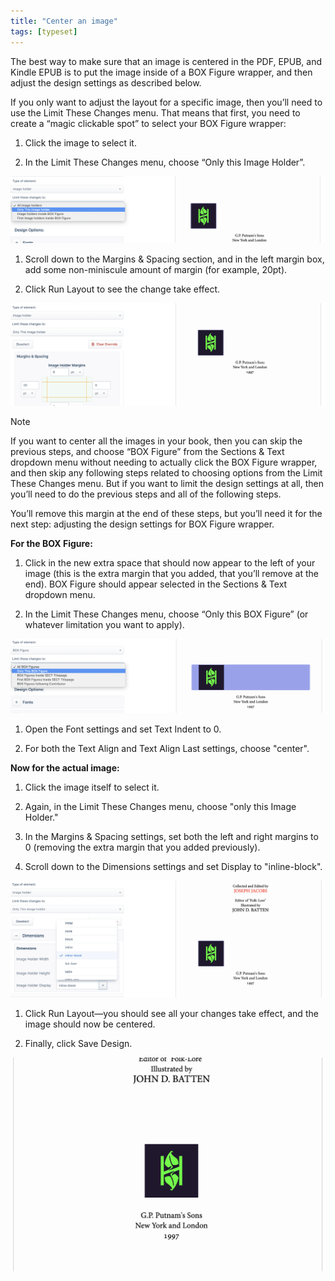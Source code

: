 ```yaml
---
title: "Center an image"
tags: [typeset]
---
```

 
<html><body><section data-type="chapter" class="hsecchapter" data-hederis-type="hsecchapter" id="center-an-image" data-pi-attrs="id: center-an-image; data-tags: typeset;" role="doc-chapter" data-tags="typeset" data-author-name=" " data-book-title=" " title="Center an image"><p class="hblkp" data-hederis-type="hblkp" id="pfyJS9gs8">The best way to make sure that an image is centered in the PDF, EPUB, and Kindle EPUB is to put the image inside of a BOX Figure wrapper, and then adjust the design settings as described below.</p><p class="hblkp" data-hederis-type="hblkp" id="plW3CNYWM">If you only want to adjust the layout for a specific image, then you&#8217;ll need to use the Limit These Changes menu. That means that first, you need to create a &#8220;magic clickable spot&#8221; to select your BOX Figure wrapper:</p><ol class="hwprnumlist" data-hederis-type="hwprnumlist" id="p4EXmekCT"><li class="hblkoli" data-hederis-type="hblkoli" id="liYpLmd2bh"><p class="hblkoli" data-hederis-type="hblklip" id="ph8pA2H76">Click the image to select it.</p></li><li class="hblkoli" data-hederis-type="hblkoli" id="lizXM0sk5i"><p class="hblkoli" data-hederis-type="hblklip" id="pAP0IlDy7">In the Limit These Changes menu, choose &#8220;Only this Image Holder&#8221;.</p></li></ol><img data-hederis-type="hblkimg" class="hblkimg" id="p3k6waCrF" src="/images/centerimg1.png" data-img-src="/images/centerimg1.png"/><ol class="hwprnumlist" data-hederis-type="hwprnumlist" id="pcpW15lY3"><li class="hblkoli" data-hederis-type="hblkoli" id="liUXM4ikFW"><p class="hblkoli" data-hederis-type="hblklip" id="p5fMxpRX5">Scroll down to the Margins &amp; Spacing section, and in the left margin box, add some non-miniscule amount of margin (for example, 20pt).</p></li><li class="hblkoli" data-hederis-type="hblkoli" id="liP2xzsvwV"><p class="hblkoli" data-hederis-type="hblklip" id="pvnxmKQUk">Click Run Layout to see the change take effect.</p></li></ol><img data-hederis-type="hblkimg" class="hblkimg" id="p1ygul3Qi" src="/images/centerimg2.png" data-img-src="/images/centerimg2.png"/><aside class="hwprbox box" data-hederis-type="hwprbox" id="pyvkBy4nQ" data-type="sidebar"><p class="hblktype" data-hederis-type="hblktype" id="pSljYqH2Z">Note</p><p class="hblkp" data-hederis-type="hblkp" id="pV0rx01Wp">If you want to center all the images in your book, then you can skip the previous steps, and choose &#8220;BOX Figure&#8221; from the Sections &amp; Text dropdown menu without needing to actually click the BOX Figure wrapper, and then skip any following steps related to choosing options from the Limit These Changes menu. But if you want to limit the design settings at all, then you&#8217;ll need to do the previous steps and all of the following steps.</p></aside><p class="hblkp" data-hederis-type="hblkp" id="pbaTE0WqJ">You&#8217;ll remove this margin at the end of these steps, but you&#8217;ll need it for the next step: adjusting the design settings for BOX Figure wrapper.</p><p class="hblkp" data-hederis-type="hblkp" id="pFakVAgkS"><strong data-hederis-type="hspanstrong" id="pcg8ODuJo">For the BOX Figure:</strong></p><ol class="hwprnumlist" data-hederis-type="hwprnumlist" id="pxZFyDcg7"><li class="hblkoli" data-hederis-type="hblkoli" id="lirSQsmH0Y"><p class="hblkoli" data-hederis-type="hblklip" id="pALGuuJ9W">Click in the new extra space that should now appear to the left of your image (this is the extra margin that you added, that you&#8217;ll remove at the end). BOX Figure should appear selected in the Sections &amp; Text dropdown menu.</p></li><li class="hblkoli" data-hederis-type="hblkoli" id="li0ZtoV0YU"><p class="hblkoli" data-hederis-type="hblklip" id="pfbSlxt8U">In the Limit These Changes menu, choose &#8220;Only this BOX Figure&#8221; (or whatever limitation you want to apply).</p></li></ol><img data-hederis-type="hblkimg" class="hblkimg" id="pOXSnc4Ec" src="/images/centerimg3.png" data-img-src="/images/centerimg3.png"/><ol class="hwprnumlist" data-hederis-type="hwprnumlist" id="pbpPZMUU9"><li class="hblkoli" data-hederis-type="hblkoli" id="li8sZAhzDe"><p class="hblkoli" data-hederis-type="hblklip" id="pF8NKSsec">Open the Font settings and set Text Indent to 0.</p></li><li class="hblkoli" data-hederis-type="hblkoli" id="libYTqlIt7"><p class="hblkoli" data-hederis-type="hblklip" id="p6ZMZ5Ehz">For both the Text Align and Text Align Last settings, choose "center".</p></li></ol><p class="hblkp" data-hederis-type="hblkp" id="pf6jLpKjc"><strong class="hspanstrong" data-hederis-type="hspanstrong" id="pHzKWwyqG">Now for the actual image:</strong></p><ol class="hwprnumlist" data-hederis-type="hwprnumlist" id="pCQyIJlia"><li class="hblkoli" data-hederis-type="hblkoli" id="liHUoUKyEz"><p class="hblkoli" data-hederis-type="hblklip" id="pef2DuEsw">Click the image itself to select it.</p></li><li class="hblkoli" data-hederis-type="hblkoli" id="li1LCbrhqt"><p class="hblkoli" data-hederis-type="hblklip" id="pgLOGWm5p">Again, in the Limit These Changes menu, choose "only this Image Holder."</p></li><li class="hblkoli" data-hederis-type="hblkoli" id="liU5jMzsHD"><p class="hblkoli" data-hederis-type="hblklip" id="p7BLVIaJ7">In the Margins &amp; Spacing settings, set both the left and right margins to 0 (removing the extra margin that you added previously).</p></li><li class="hblkoli" data-hederis-type="hblkoli" id="liPwC2OeZg"><p class="hblkoli" data-hederis-type="hblklip" id="prFK7KLL2">Scroll down to the Dimensions settings and set Display to "inline-block".</p></li></ol><img data-hederis-type="hblkimg" class="hblkimg" id="pNuvn3m8e" src="/images/centerimg4.png" data-img-src="/images/centerimg4.png"/><ol class="hwprnumlist" data-hederis-type="hwprnumlist" id="pCHkMHnS2"><li class="hblkoli" data-hederis-type="hblkoli" id="li2d1arhbG"><p class="hblkoli" data-hederis-type="hblklip" id="pSUEgR9q8">Click Run Layout&#8212;you should see all your changes take effect, and the image should now be centered.</p></li><li class="hblkoli" data-hederis-type="hblkoli" id="lixv2kwrIb"><p class="hblkoli" data-hederis-type="hblklip" id="poLhSFWpO">Finally, click Save Design.</p></li></ol><img data-hederis-type="hblkimg" class="hblkimg" id="pL5bSnw71" src="/images/centerimg5.png" data-img-src="/images/centerimg5.png"/></section></body></html>
